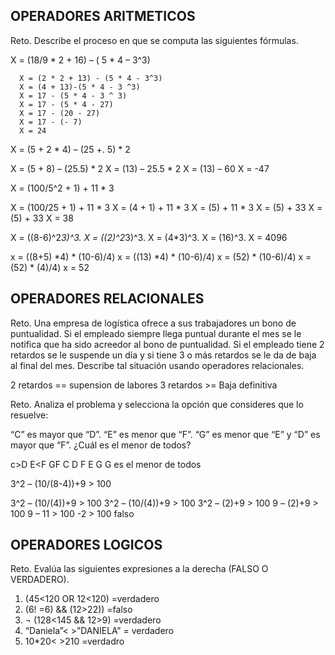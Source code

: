 ## OPERADORES ARITMETICOS
Reto. Describe el proceso en que se computa las siguientes fórmulas.

X = (18/9 * 2 + 16) – ( 5 * 4 – 3^3)

      X = (2 * 2 + 13) - (5 * 4 - 3^3)
      X = (4 + 13)-(5 * 4 - 3 ^3)
      X = 17 - (5 * 4 - 3 ^ 3)
      X = 17 - (5 * 4 - 27)
      X = 17 - (20 - 27)
      X = 17 - (- 7)
      X = 24

X = (5 + 2 * 4) – (25 +. 5) * 2

 X = (5 + 8) – (25.5) * 2 
  X = (13) – 25.5 * 2 
   X = (13) – 60 
     X = -47 
  

X = (100/5^2 + 1) + 11 * 3

 X = (100/25 + 1) + 11 * 3
 X = (4 + 1) + 11 * 3
  X = (5) + 11 * 3
   X = (5) + 33
    X = (5) + 33
    X = 38

X = ((8-6)^2*3)^3.
X = ((2)^2*3)^3.
X = (4*3)^3.
X = (16)^3.
X = 4096
     

x = ((8+5) *4) * (10-6)/4) 
x = ((13) *4) * (10-6)/4) 
x = (52) * (10-6)/4) 
x = (52) * (4)/4) 
x = 52 


## OPERADORES RELACIONALES
Reto. Una empresa de logística ofrece a sus trabajadores un bono de
puntualidad. Si el empleado siempre llega puntual durante el mes se le
notifica que ha sido acreedor al bono de puntualidad. Si el empleado tiene
2 retardos se le suspende un día y si tiene 3 o más retardos se le da de
baja al final del mes. Describe tal situación usando operadores
relacionales.

2 retardos == supension de labores
3 retardos >= Baja definitiva

Reto. Analiza el problema y selecciona la opción que consideres que lo
resuelve:

“C” es mayor que “D”. “E” es menor que “F”. “G” es menor que “E” y “D” es
mayor que “F”. ¿Cuál es el menor de todos?

  c>D E<F G<E D>F
 C
 D
 F
 E
 G
 G es el menor de todos
 

3^2 – (10/(8-4))+9 > 100 

 3^2 – (10/(4))+9 > 100 
3^2 – (10/(4))+9 > 100
3^2 – (2)+9 > 100
      9 – (2)+9 > 100
       9 – 11 > 100
        -2 > 100   falso
      
## OPERADORES LOGICOS
Reto. Evalúa las siguientes expresiones a la derecha (FALSO O VERDADERO).
1) (45<120 OR 12<120) =verdadero
2) (6! =6) && (12>22)) =falso
3) ¬ (128<145 && 12>9) =verdadero
4) “Daniela”< >”DANIELA” = verdadero
5) 10*20< >210 =verdadro
